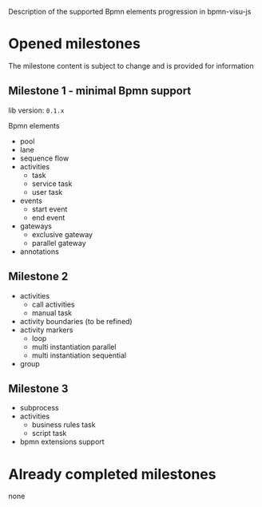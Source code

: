 Description of the supported Bpmn elements progression in bpmn-visu-js


# Opened milestones

The milestone content is subject to change and is provided for information

## Milestone 1 - minimal Bpmn support

lib version: `0.1.x`

Bpmn elements
- pool
- lane
- sequence flow
- activities
  - task
  - service task
  - user task
- events
  - start event
  - end event
- gateways
  - exclusive gateway
  - parallel gateway
- annotations


## Milestone 2

- activities
  - call activities
  - manual task
- activity boundaries (to be refined)
- activity markers
  - loop
  - multi instantiation parallel
  - multi instantiation sequential
- group


## Milestone 3

- subprocess
- activities
  - business rules task
  - script task
- bpmn extensions support

# Already completed milestones

none
